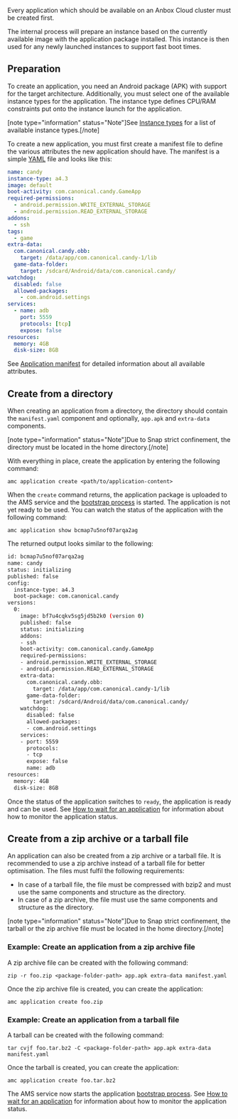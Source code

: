 Every application which should be available on an Anbox Cloud cluster must be created first.

The internal process will prepare an instance based on the currently available image with the application package installed. This instance is then used for any newly launched instances to support fast boot times.

## Preparation

To create an application, you need an Android package (APK) with support for the target architecture. Additionally, you must select one of the available instance types for the application. The instance type defines CPU/RAM constraints put onto the instance launch for the application.

[note type="information" status="Note"]See [Instance types](https://discourse.ubuntu.com/t/application-manifest/24197#instance-type) for a list of available instance types.[/note]

To create a new application, you must first create a manifest file to define the various attributes the new application should have. The manifest is a simple [YAML](http://yaml.org/) file and looks like this:

```yaml
name: candy
instance-type: a4.3
image: default
boot-activity: com.canonical.candy.GameApp
required-permissions:
  - android.permission.WRITE_EXTERNAL_STORAGE
  - android.permission.READ_EXTERNAL_STORAGE
addons:
  - ssh
tags:
  - game
extra-data:
  com.canonical.candy.obb:
    target: /data/app/com.canonical.candy-1/lib
  game-data-folder:
    target: /sdcard/Android/data/com.canonical.candy/
watchdog:
  disabled: false
  allowed-packages:
    - com.android.settings
services:
  - name: adb
    port: 5559
    protocols: [tcp]
    expose: false
resources:
  memory: 4GB
  disk-size: 8GB
```

See [Application manifest](https://discourse.ubuntu.com/t/application-manifest/24197) for detailed information about all available attributes.

## Create from a directory

When creating an application from a directory, the directory should contain the `manifest.yaml` component and optionally, `app.apk` and `extra-data` components.

[note type="information" status="Note"]Due to Snap strict confinement, the directory must be located in the home directory.[/note]

With everything in place, create the application by entering the following command:

    amc application create <path/to/application-content>

When the `create` command returns, the application package is uploaded to the AMS service and the [bootstrap process](https://discourse.ubuntu.com/t/managing-applications/17760#bootstrap) is started. The application is not yet ready to be used. You can watch the status of the application with the following command:

    amc application show bcmap7u5nof07arqa2ag

The returned output looks similar to the following:

```bash
id: bcmap7u5nof07arqa2ag
name: candy
status: initializing
published: false
config:
  instance-type: a4.3
  boot-package: com.canonical.candy
versions:
  0:
    image: bf7u4cqkv5sg5jd5b2k0 (version 0)
    published: false
    status: initializing
    addons:
    - ssh
    boot-activity: com.canonical.candy.GameApp
    required-permissions:
    - android.permission.WRITE_EXTERNAL_STORAGE
    - android.permission.READ_EXTERNAL_STORAGE
    extra-data:
      com.canonical.candy.obb:
        target: /data/app/com.canonical.candy-1/lib
      game-data-folder:
        target: /sdcard/Android/data/com.canonical.candy/
    watchdog:
      disabled: false
      allowed-packages:
      - com.android.settings
    services:
    - port: 5559
      protocols:
      - tcp
      expose: false
      name: adb
resources:
  memory: 4GB
  disk-size: 8GB
```

Once the status of the application switches to `ready`, the application is ready and can be used. See [How to wait for an application](https://discourse.ubuntu.com/t/wait-for-an-application/24202) for information about how to monitor the application status.


## Create from a zip archive or a tarball file

An application can also be created from a zip archive or a tarball file. It is recommended to use a zip archive instead of a tarball file for better optimisation. The files must fulfil the following requirements:

* In case of a tarball file, the file must be compressed with bzip2 and must use the same components and structure as the directory.
* In case of a zip archive, the file must use the same components and structure as the directory.

[note type="information" status="Note"]Due to Snap strict confinement, the tarball or the zip archive file must be located in the home directory.[/note]

### Example: Create an application from a zip archive file

A zip archive file can be created with the following command:

    zip -r foo.zip <package-folder-path> app.apk extra-data manifest.yaml

Once the zip archive file is created, you can create the application:

    amc application create foo.zip

### Example: Create an application from a tarball file

A tarball can be created with the following command:

    tar cvjf foo.tar.bz2 -C <package-folder-path> app.apk extra-data manifest.yaml

Once the tarball is created, you can create the application:

    amc application create foo.tar.bz2


The AMS service now starts the application [bootstrap process](https://discourse.ubuntu.com/t/managing-applications/17760#bootstrap). See [How to wait for an application](https://discourse.ubuntu.com/t/wait-for-an-application/24202) for information about how to monitor the application status.
